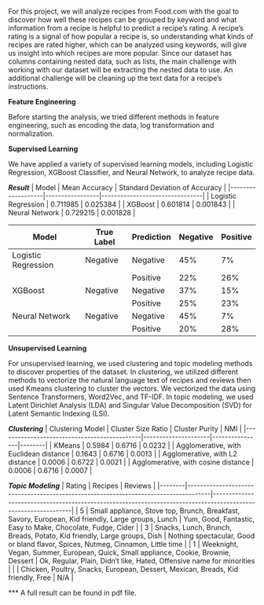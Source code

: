 For this project, we will analyze recipes from Food.com with the goal to discover how well these recipes can be grouped by keyword and what information from a recipe is helpful to predict a recipe’s rating. A recipe’s rating is a signal of how popular a recipe is, so understanding what kinds of recipes are rated higher, which can be analyzed using keywords, will give us insight into which recipes are more popular. Since our dataset has columns containing nested data, such as lists, the main challenge with working with our dataset will be extracting the nested data to use. An additional challenge will be cleaning up the text data for a recipe’s instructions.

**Feature Engineering**

Before starting the analysis, we tried different methods in feature engineering, such as encoding the data, log transformation and normalization. 

**Supervised Learning**

We have applied a variety of supervised learning models, including Logistic Regression, XGBoost Classifier, and Neural Network, to analyze recipe data.

***Result***
| Model             | Mean Accuracy   | Standard Deviation of Accuracy |
|-------------------|-----------------|--------------------------------|
| Logistic Regression | 0.711985      | 0.025384                       |
| XGBoost           | 0.601814        | 0.001843                       |
| Neural Network    | 0.729215        | 0.001828                       |

| Model               | True Label | Prediction | Negative | Positive |
|---------------------|------------|------------|----------|----------|
| Logistic Regression | Negative   | Negative   | 45%      | 7%       |
|                     |            | Positive   | 22%      | 26%      |
| XGBoost             | Negative   | Negative   | 37%      | 15%      |
|                     |            | Positive   | 25%      | 23%      |
| Neural Network      | Negative   | Negative   | 45%      | 7%       |
|                     |            | Positive   | 20%      | 28%      |


**Unsupervised Learning**

For unsupervised learning, we used clustering and topic modeling methods to discover properties of the dataset. In clustering, we utilized different methods to vectorize the natural language text of recipes and reviews then used Kmeans clustering to cluster the vectors. We vectorized the data using Sentence Transformers, Word2Vec, and TF-IDF. In topic modeling, we used Latent Dirichlet Analysis (LDA) and Singular Value Decomposition (SVD) for Latent Semantic Indexing (LSI).

***Clustering***
| Clustering Model                            | Cluster Size Ratio | Cluster Purity | NMI    |
|---------------------------------------------|---------------------|----------------|--------|
| KMeans                                      | 0.5984              | 0.6716         | 0.0232 |
| Agglomerative, with Euclidean distance      | 0.1643              | 0.6716         | 0.0013 |
| Agglomerative, with L2 distance             | 0.0006              | 0.6722         | 0.0021 |
| Agglomerative, with cosine distance         | 0.0006              | 0.6716         | 0.0007 |

***Topic Modeling***
| Rating | Recipes                                                                             | Reviews                                                                                                       |
|--------|-------------------------------------------------------------------------------------|---------------------------------------------------------------------------------------------------------------|
| 5      | Small appliance, Stove top, Brunch, Breakfast, Savory, European, Kid friendly, Large groups, Lunch | Yum, Good, Fantastic, Easy to Make, Chocolate, Fudge, Cider                                             |
| 3      | Snacks, Lunch, Brunch, Breads, Potato, Kid friendly, Large groups, Dish            | Nothing spectacular, Good or bland flavor, Spices, Nutmeg, Cinnamon, Little time                          |
| 1      | Weeknight, Vegan, Summer, European, Quick, Small appliance, Cookie, Brownie, Dessert | Ok, Regular, Plain, Didn’t like, Hated, Offensive name for minorities                                      |
|        | Chicken, Poultry, Snacks, European, Dessert, Mexican, Breads, Kid friendly, Free   | N/A                                                                                                           |


*** A full result can be found in pdf file.
